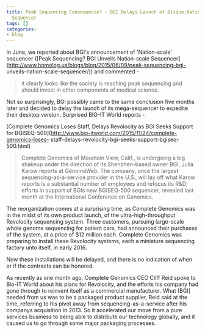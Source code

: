 ```yaml
---
title: Peak Sequencing Consequence? - BGI Delays Launch of &lsquo;Nation-scale&rsquo;
  Sequencer
tags: []
categories:
- blog
---
```

In June, we reported about BGI's announcement of 'Nation-scale' sequencer
([Peak Sequencing? BGI Unveils Nation-scale
Sequencer](http://www.homolog.us/blogs/blog/2015/06/09/peak-sequencing-bgi-
unveils-nation-scale-sequencer/)) and commented -
<!--more-->

> it clearly looks like the society is reaching peak sequencing and should
invest in other components of medical science.

Not so surprisingly, BGI possibly came to the same conclusion five months
later and decided to delay the launch of its mega-sequencer to expedite their
desktop version. Surprised BIO-IT World reports -

[Complete Genomics Loses Staff, Delays Revolocity as BGI Seeks Support for
BGISEQ-500](http://www.bio-itworld.com/2015/11/24/complete-genomics-loses-
staff-delays-revolocity-bgi-seeks-support-bgiseq-500.html)

> Complete Genomics of Mountain View, Calif., is undergoing a big shakeup
under the direction of its Shenzhen-based owner BGI, Julia Karow reports at
GenomeWeb. The company, once the largest sequencing-as-a-service provider in
the U.S., will lay off what Karow reports is a substantial number of employees
and refocus its R&D; efforts in support of BGIs new BGISEQ-500 sequencer,
revealed last month at the International Conference on Genomics.

The reorganization comes at a surprising time, as Complete Genomics was in the
midst of its own product launch, of the ultra-high-throughput Revolocity
sequencing system. Three customers, pursuing large-scale whole genome
sequencing for patient care, had announced their purchases of the system, at a
price of $12 million each. Complete Genomics was preparing to install these
Revolocity systems, each a miniature sequencing factory unto itself, in early
2016.

Now these installations will be delayed, and there is no indication of when or
if the contracts can be honored.

As recently as one month ago, Complete Genomics CEO Cliff Reid spoke to Bio-IT
World about his plans for Revolocity, and the efforts his company had gone
through to reinvent itself as a commercial manufacturer. What [BGI] needed
from us was to be a packaged product supplier, Reid said at the time,
referring to his pivot away from sequencing-as-a-service after his companys
acquisition in 2013. So it accelerated our move from a pure services business
to being able to distribute our technology globally, and it caused us to go
through some major packaging processes.

